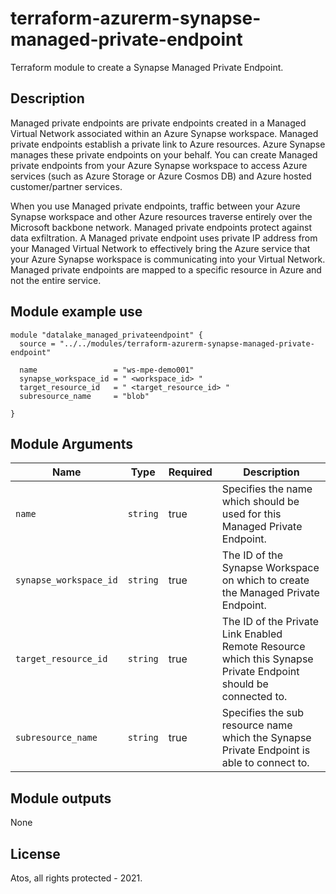 # terraform-azurerm-synapse-managed-private-endpoint
Terraform module to create a Synapse Managed Private Endpoint.

## Description
Managed private endpoints are private endpoints created in a Managed Virtual Network associated within an Azure Synapse workspace. Managed private endpoints establish a private link to Azure resources. Azure Synapse manages these private endpoints on your behalf. You can create Managed private endpoints from your Azure Synapse workspace to access Azure services (such as Azure Storage or Azure Cosmos DB) and Azure hosted customer/partner services.

When you use Managed private endpoints, traffic between your Azure Synapse workspace and other Azure resources traverse entirely over the Microsoft backbone network. Managed private endpoints protect against data exfiltration. A Managed private endpoint uses private IP address from your Managed Virtual Network to effectively bring the Azure service that your Azure Synapse workspace is communicating into your Virtual Network. Managed private endpoints are mapped to a specific resource in Azure and not the entire service.

## Module example use
```hcl
module "datalake_managed_privateendpoint" {
  source = "../../modules/terraform-azurerm-synapse-managed-private-endpoint"

  name                 = "ws-mpe-demo001"
  synapse_workspace_id = " <workspace_id> "
  target_resource_id   = " <target_resource_id> "
  subresource_name     = "blob"

}

```
## Module Arguments

| Name                  | Type          | Required | Description                                        |
| --------------------- | ------------- | -------- | -------------------------------------------------- |
| `name`                | `string`      | true     | Specifies the name which should be used for this Managed Private Endpoint. |
| `synapse_workspace_id`| `string`      | true     | The ID of the Synapse Workspace on which to create the Managed Private Endpoint. |
| `target_resource_id`  | `string` | true     | The ID of the Private Link Enabled Remote Resource which this Synapse Private Endpoint should be connected to. |
| `subresource_name`    | `string`      | true     | Specifies the sub resource name which the Synapse Private Endpoint is able to connect to.|


## Module outputs
None

## License
Atos, all rights protected - 2021.
